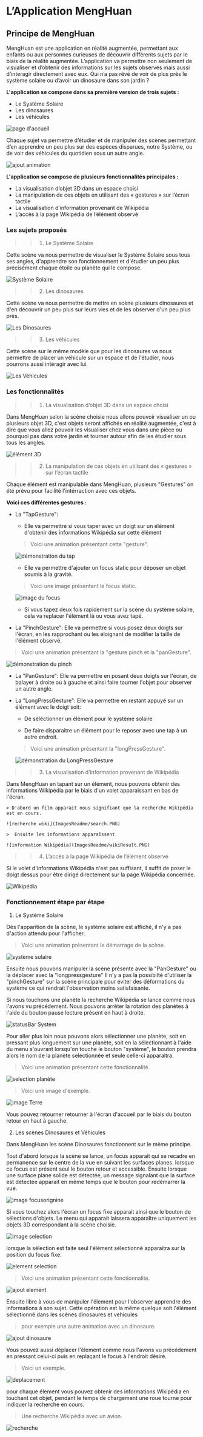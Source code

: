 #  L’Application MengHuan
## Principe de MengHuan
MengHuan est une application en réalité augmentée, permettant aux enfants ou aux personnes curieuses de découvrir différents sujets par le biais de la réalité augmentée. L’application va permettre non seulement de visualiser et d’obtenir des informations sur les sujets observés mais aussi d’interagir directement avec eux. Qui n’a pas rêvé de voir de plus près le système solaire ou d’avoir un dinosaure dans son jardin ?

**L'application se compose dans sa première version de trois sujets :**
* Le Système Solaire
* Les dinosaures
* Les véhicules

![page d'accueil](ImagesReadme/accueil.PNG)

Chaque sujet va permettre d’étudier et de manipuler des scènes permettant d’en apprendre un peu plus sur des espèces disparues, notre Système, ou de voir des véhicules du quotidien sous un autre angle.

![ajout animation](ImagesReadme/addDilpoh.gif)

**L'application se compose de plusieurs fonctionnalités principales :**
* La visualisation d’objet 3D dans un espace choisi
* La manipulation de ces objets en utilisant des « gestures » sur l’écran tactile
* La visualisation d’information provenant de Wikipédia
* L’accès à la page Wikipédia de l’élément observé

### Les sujets proposés

>> 1.  Le Système Solaire

Cette scène va nous permettre de visualiser le Système Solaire sous tous ses angles, d'apprendre son fonctionnement et d'étudier un peu plus précisément chaque étoile ou planète qui le compose.

![Système Solaire](ImagesReadme/solarSystem.PNG)

>> 2. Les dinosaures

Cette scène va nous permettre de mettre en scène  plusieurs dinosaures et d'en découvrir un peu plus sur leurs vies et de les observer d'un peu plus près.

![Les Dinosaures](ImagesReadme/irex.PNG)

>> 3. Les véhicules

Cette scène sur le même modèle que pour les dinosaures va nous permettre de placer un véhicule sur un espace et de l'étudier, nous pourrons aussi intéragir avec lui.

![Les Véhicules](ImagesReadme/piper.PNG)

### Les fonctionnalités

>> 1. La visualisation d’objet 3D dans un espace choisi

Dans MengHuan selon la scène choisie nous allons pouvoir visualiser un ou plusieurs objet 3D, c'est objets seront affichés en réalité augmentée, c'est à dire que vous allez pouvoir les visualiser chez vous dans une pièce ou pourquoi pas dans votre jardin et tourner autour afin de les étudier sous tous les angles.

![élément 3D](ImagesReadme/solarSystem2.PNG)

>> 2. La manipulation de ces objets en utilisant des « gestures » sur l’écran tactile

Chaque élément est manipulable dans MengHuan, plusieurs "Gestures" on été prévu pour facilité l'intérraction avec ces objets.

**Voici ces différentes gestures :**

* La "TapGesture":
    * Elle va permettre si vous taper avec un doigt sur un élément d'obtenir des informations Wikipédia sur cette élément
    > Voici une animation présentant cette "gesture".
    
    ![démonstration du tap](ImagesReadme/searchWikiPedia.gif)

    * Elle va permettre d'ajouter un focus static pour déposer un objet soumis à la gravité.
    > Voici une image présentant le focus static.
    
    ![image du focus](ImagesReadme/staticFocus.PNG)

    * Si vous tapez deux fois rapidement sur la scène du système solaire, cela va replacer l'élément là ou vous avez tapé.

* La "PinchGesture": Elle va permettre si vous posez deux doigts sur l'écran, en les rapprochant ou les éloignant de modifier la taille de l'élément observé.
> Voici une animation présentant la "gesture pinch et la "panGesture".

![démonstration du pinch](ImagesReadme/earthRotationPinch.gif)

* La "PanGesture": Elle va permettre en posant deux doigts sur l'écran, de balayer à droite ou à gauche et ainsi faire tourner l'objet pour observer un autre angle.

* La "LongPressGesture": Elle va permettre en restant appuyé sur un élément avec le doigt soit:
    * De séléctionner un élément pour le système solaire

    * De faire disparaitre un élément pour le reposer avec une tap à un autre endroit.
    > Voici une animation présentant la "longPressGesture".
    
    ![démonstration du LongPressGesture](ImagesReadme/longPressMove.gif)

>> 3. La visualisation d’information provenant de Wikipédia

Dans MengHuan en tapant sur un élément, nous pouvons obtenir des informations Wikipédia par le biais d'un volet apparaissant en bas de l'écran.

    > D'abord un film apparait nous signifiant que la recherche Wikipédia est en cours.

    ![recherche wiki](ImagesReadme/search.PNG)

    >  Ensuite les informations apparaîssent

    ![information Wikipédia](ImagesReadme/wikiResult.PNG)

>> 4. L’accès à la page Wikipédia de l’élément observé

Si le volet d'informations Wikipédia n'est pas suffisant, il suffit de poser le doigt dessus pour être dirigé directement sur la page Wikipédia concernée.

![Wikipédia](ImagesReadme/wikiPage.PNG)

### Fonctionnement étape par étape

1. Le Système Solaire

Dès l'apparition de la scène, le système solaire est affiché, il n'y a pas d'action attendu pour l'afficher.

> Voici une animation présentant le démarrage de la scène.

![système solaire](ImagesReadme/solarSystem.gif)

Ensuite nous pouvons manipuler la scène présente avec la "PanGesture" ou la déplacer avec la "longpressgesture"
Il n'y a pas la possibilté d'utiliser la "pinchGesture" sur la scène principale pour éviter des déformations du système ce qui rendrait l'observation moins satisfaisante.

Si nous touchons une planète la recherche Wikipédia se lance comme nous l'avons vu précédement.
Nous pouvons arrêter la rotation des planètes à l'aide du bouton pause lecture présent en haut à droite.

![statusBar System](ImagesReadme/statusBar.PNG)

Pour aller plus loin nous pouvons alors sélectionner une planète, soit en pressant plus longuement sur une planète, soit en la sélectionnant à l'aide du menu s'ouvrant lorsqu'on touche le bouton "système", le bouton prendra alors le nom de la planète selectionnée et seule celle-ci apparaitra.

> Voici une animation présentant cette fonctionnalité.

![selection planète](ImagesReadme/planetSelection.gif)

> Voici une image d'exemple.

![image Terre](ImagesReadme/earth.PNG)

Vous pouvez retourner retourner à l'écran d'accueil par le biais du bouton retour en haut à gauche.

2. Les scènes Dinosaures et Véhicules

Dans MengHuan les scène Dinosaures fonctionnent sur le mème principe.

Tout d'abord lorsque la scène se lance, un focus apparait qui se recadre en permanence sur le centre de la vue en suivant les surfaces planes.
lorsque ce focus est présent seul le bouton retour et accessible.
Ensuite lorsque une surface plane solide est détectée, un message signalant que la surface est détectée apparait en même temps que le bouton pour redémarrer la vue.

![image focusorignine](ImagesReadme/addFocusStatic.PNG)

Si vous touchez alors l'écran un focus fixe apparait ainsi que le bouton de sélections d'objets.
Le menu qui apparait laissera apparaître uniquement les objets 3D correspondant à la scène choisie.

![image selection](ImagesReadme/dinosaurSelect.PNG)

lorsque la sélection est faite seul l'élément sélectionné apparaitra sur la position du focus fixe.

![element selection](ImagesReadme/triceratops.PNG)

> Voici une animation présentant cette fonctionnalité.

![ajout element](ImagesReadme/addVehicule.gif)

Ensuite libre à vous de manipuler l'élement pour l'observer apprendre des informations à son sujet.
Cette opération est la même quelque soit l'élément sélectionné dans les scènes dinosaures et vehicules

> pour exemple une autre animation avec un dinosaure.

![ajout dinosaure](ImagesReadme/addTriceratops.gif)

Vous pouvez aussi déplacer l'élement comme nous l'avons vu précédement en pressant celui-ci puis en replaçant le focus à l'endroit désiré.

> Voici un exemple.

![deplacement](ImagesReadme/piperMove.gif)

pour chaque élement vous pouvez obtenir des informations Wikipédia en touchant cet objet, pendant le temps de chargement une roue tourne pour indiquer la recherche en cours.

> Une recherche Wikipédia avec un avion.

![recherche](ImagesReadme/wikiResult.gif)
